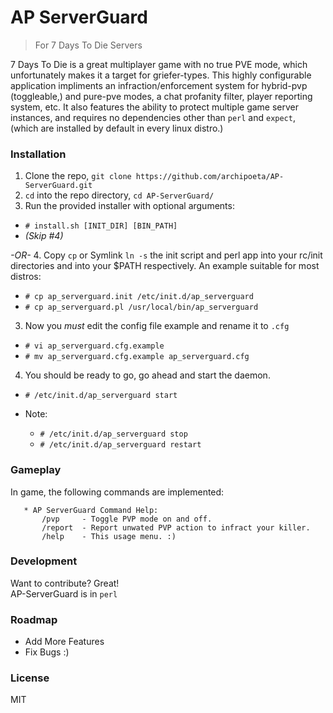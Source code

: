 # AP ServerGuard
> For 7 Days To Die Servers

7 Days To Die is a great multiplayer game with no true PVE mode, which unfortunately makes it a target for griefer-types. This highly configurable application impliments an infraction/enforcement system for hybrid-pvp (toggleable,) and pure-pve modes, a chat profanity filter, player reporting system, etc. It also features the ability
to protect multiple game server instances, and requires no dependencies other than `perl` and `expect`, (which are installed by default in every linux distro.)

### Installation
1. Clone the repo, `git clone https://github.com/archipoeta/AP-ServerGuard.git`
2. `cd` into the repo directory, `cd AP-ServerGuard/`
3. Run the provided installer with optional arguments:
 - `# install.sh [INIT_DIR] [BIN_PATH]`
 - *(Skip #4)*

  *-OR-*
4. Copy `cp` or Symlink `ln -s` the init script and perl app into your rc/init directories and into your $PATH respectively. An example suitable for most distros:
  - `# cp ap_serverguard.init /etc/init.d/ap_serverguard`
  - `# cp ap_serverguard.pl /usr/local/bin/ap_serverguard`

3. Now you *must* edit the config file example and rename it to `.cfg`
  - `# vi ap_serverguard.cfg.example`
  - `# mv ap_serverguard.cfg.example ap_serverguard.cfg`

4. You should be ready to go, go ahead and start the daemon.
  - `# /etc/init.d/ap_serverguard start`

- Note:
  - `# /etc/init.d/ap_serverguard stop`
  - `# /etc/init.d/ap_serverguard restart`

### Gameplay
In game, the following commands are implemented:

```shell
   * AP ServerGuard Command Help:
       /pvp     - Toggle PVP mode on and off.
       /report  - Report unwated PVP action to infract your killer.
       /help    - This usage menu. :)
```

### Development
Want to contribute? Great!  
AP-ServerGuard is in `perl`

### Roadmap
 - Add More Features
 - Fix Bugs :)

### License
MIT
